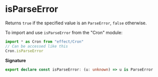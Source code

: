 # isParseError

Returns `true` if the specified value is an `ParseError`, `false` otherwise.

To import and use `isParseError` from the "Cron" module:

```ts
import * as Cron from "effect/Cron"
// Can be accessed like this
Cron.isParseError
```

**Signature**

```ts
export declare const isParseError: (u: unknown) => u is ParseError
```
